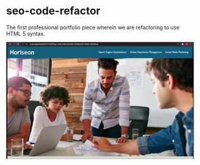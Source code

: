 # seo-code-refactor
The first professional portfolio piece wherein we are refactoring to use HTML 5 syntax.

![alt text](./assets/images/seo-refactor-screen-capture-1.png)

